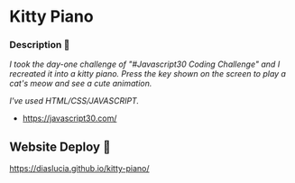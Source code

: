 # Kitty Piano

### Description 🚀

_I took the day-one challenge of "#Javascript30 Coding Challenge" and I recreated it into a kitty piano. Press the key shown on the screen to play a cat's meow and see a cute animation._

_I've used HTML/CSS/JAVASCRIPT._

* https://javascript30.com/

## Website Deploy 🏁

https://diaslucia.github.io/kitty-piano/
